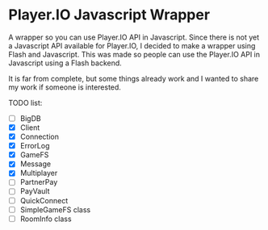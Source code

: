 Player.IO Javascript Wrapper
============================

A wrapper so you can use Player.IO API in Javascript.
Since there is not yet a Javascript API available for Player.IO, I decided to make a wrapper using Flash and Javascript.
This was made so people can use the Player.IO API in Javascript using a Flash backend.

It is far from complete, but some things already work and I wanted to share my work if someone is interested.

TODO list:
- [ ] BigDB
- [x] Client
- [x] Connection
- [x] ErrorLog
- [x] GameFS
- [x] Message
- [x] Multiplayer
- [ ] PartnerPay
- [ ] PayVault
- [ ] QuickConnect
- [ ] SimpleGameFS class
- [ ] RoomInfo class